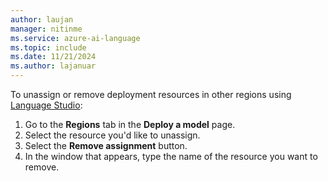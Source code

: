 ```yaml
---
author: laujan
manager: nitinme
ms.service: azure-ai-language
ms.topic: include
ms.date: 11/21/2024
ms.author: lajanuar
---
```



To unassign or remove deployment resources in other regions using [Language Studio](https://aka.ms/LanguageStudio):
1. Go to the **Regions** tab in the **Deploy a model** page.
2. Select the resource you'd like to unassign.
3. Select the **Remove assignment** button.
4. In the window that appears, type the name of the resource you want to remove. 
